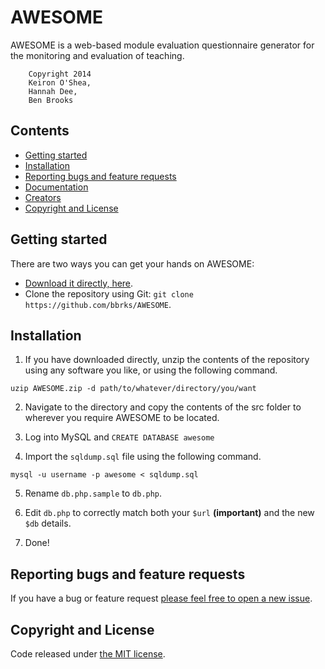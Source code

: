 AWESOME
=======

AWESOME is a web-based module evaluation questionnaire generator for the monitoring and evaluation of teaching.

        Copyright 2014
        Keiron O'Shea,
        Hannah Dee,
        Ben Brooks
 
## Contents


- [Getting started](#getting-started)
- [Installation](#installation)
- [Reporting bugs and feature requests](#reporting-bugs-and-feature-requests)
- [Documentation](#documentation)
- [Creators](#creators)
- [Copyright and License](#copyright-and-license)

## Getting started

There are two ways you can get your hands on AWESOME:

- [Download it directly, here](https://github.com/bbrks/AWESOME/archive/master.zip).
- Clone the repository using Git: ```git clone https://github.com/bbrks/AWESOME```.

## Installation

1. If you have downloaded directly, unzip the contents of the repository using any software you like, or using the following command.

```uzip AWESOME.zip -d path/to/whatever/directory/you/want```

2. Navigate to the directory and copy the contents of the src folder to wherever you require AWESOME to be located.

3. Log into MySQL and ```CREATE DATABASE awesome```

4. Import the ```sqldump.sql``` file using the following command.

```mysql -u username -p awesome < sqldump.sql```

5. Rename ```db.php.sample``` to ```db.php```.

6. Edit ```db.php``` to correctly match both your ```$url``` **(important)** and the new ```$db``` details.

7. Done!

## Reporting bugs and feature requests

If you have a bug or feature request [please feel free to open a new issue](https://github.com/bbrks/AWESOME/issues/new).

## Copyright and License

Code released under [the MIT license](https://github.com/bbrks/AWESOME/blob/master/LICENSE).